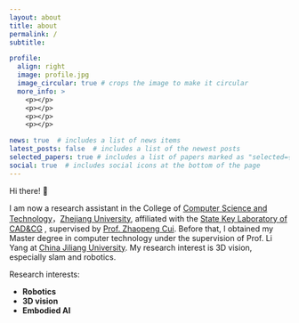 ```yaml
---
layout: about
title: about
permalink: /
subtitle: 

profile:
  align: right
  image: profile.jpg
  image_circular: true # crops the image to make it circular
  more_info: >
    <p></p>
    <p></p>
    <p></p>
    <p></p>

news: true  # includes a list of news items
latest_posts: false  # includes a list of the newest posts
selected_papers: true # includes a list of papers marked as "selected={true}"
social: true  # includes social icons at the bottom of the page
---
```


Hi there! 👋

I am now a research assistant in the  College of [Computer Science and Technology](http://www.cs.zju.edu.cn/)，[Zhejiang University](https://www.zju.edu.cn/english/),  affiliated with the [State Key Laboratory of CAD&CG](http://www.cad.zju.edu.cn/index.html) , supervised 
by [Prof. Zhaopeng Cui](https://zhpcui.github.io/). Before that, I obtained my Master degree in computer technology under the supervision of  Prof. Li Yang at [China Jiliang University](https://www.cjlu.edu.cn/). My research interest is 3D vision, especially slam and robotics.

Research interests:
  - **Robotics**
  - **3D vision**
  - **Embodied AI**
